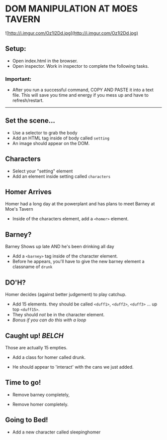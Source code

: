 # DOM MANIPULATION AT MOES TAVERN

![http://i.imgur.com/Oz1l2Dd.jpg](http://i.imgur.com/Oz1l2Dd.jpg)


## Setup:

- Open index.html in the browser. 
- Open inspector. Work in inspector to complete the following tasks. 
### Important:

- After you run a successful command, COPY AND PASTE it into a text file. This will save you time and energy if you mess up and have to refresh/restart.  

---

## Set the scene...
- Use a selector to grab the body 
- Add an HTML tag inside of body called `setting`
- An image should appear on the DOM. 

## Characters
- Select your "setting" element
- Add an element inside setting called `characters`

## Homer Arrives
Homer had a long day at the powerplant and has plans to meet Barney at Moe's Tavern

- Inside of the characters element, add  a  `<homer>` element. 

## Barney? 
Barney Shows up late AND he's been drinking all day

- Add a `<barney>` tag inside of the character element.
- Before he appears, you'll have to give the new barney element a classname of `drunk`

## DO'H?

Homer decides (against better judgement) to play catchup.  

- Add 15 elements. they should be called `<duff1>`, `<duff2>`, `<duff3>` ... up top `<duff15>`. 
- They should _not_ be in the character element. 
-  _Bonus if you can do this with a loop_

## Caught up! *BELCH* 

Those are actually 15 empties. 

- Add a class for homer called drunk. 

- He should appear to 'interact' with the cans we just added.

## Time to go!

- Remove barney completely,

- Remove homer completely. 

## Going to Bed!

- Add a new character called sleepinghomer